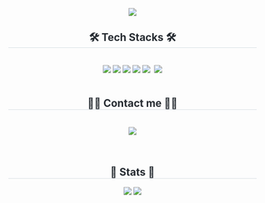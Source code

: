 <div align= "center">
    <img src="https://capsule-render.vercel.app/api?type=waving&color=0:9ce2aa,100:e7d57e&height=240&text=Heewon's%20GitHub&animation=&fontColor=ffffff&fontSize=60" />
    </div>
    <div align= "center">
    <h2 style="border-bottom: 1px solid #d8dee4; color: #282d33;"> 🛠️ Tech Stacks 🛠️</h2> <br> 
    <div style="margin: 0 auto; text-align: center;" align= "center"> <img src="https://img.shields.io/badge/Android-3DDC84?style=flat&logo=Android&logoColor=white">
        <img src="https://img.shields.io/badge/Python-3776AB?style=flat&logo=Python&logoColor=white">
          <img src="https://img.shields.io/badge/C++-00599C?style=flat&logo=C%2B%2B&logoColor=white">
      <img src="https://img.shields.io/badge/C-Sharp-239120?style=flat&logo=C%2B%2B&logoColor=white">
      <img src="https://img.shields.io/badge/Unity-FFFFFF?style=flat&logo=Unity&logoColor=white">&nbsp
      <img src="https://img.shields.io/badge/github-181717?style=flat&logo=GitHub&logoColor=white">
      <br><br>
          </div>
    </div>
    <div align= "center">
    <h2 style="border-bottom: 1px solid #d8dee4; color: #282d33;"> 🧑‍💻 Contact me 🧑‍💻  </h2> <br> 
    <div align= "center"> <a href=mailto:hwon.minn@gmail.com/> <img src="https://img.shields.io/badge/Gmail-EA4335?style=flat&logo=gmail&logoColor=white&link=https://swme.tistory.com/"> </a>
          </div> 
            <br><br>
       </div> 
    </div>
<div align= "center"> 
    <h2 style="border-bottom: 1px solid #d8dee4; color: #282d33;"> 🏅 Stats 🏅 </h2> <div align= "center"> <img src="https://github-readme-stats.vercel.app/api?username=hw0608&bg_color=60,1d222f,000000&title_color=ffffff&text_color=ffffff"
         /> <img src="https://github-readme-stats.vercel.app/api/top-langs/?username=hw0608&layout=compact&bg_color=60,1d222f,000000&title_color=ffffff&text_color=ffffff"
           /> </div> 
    </div>
    
